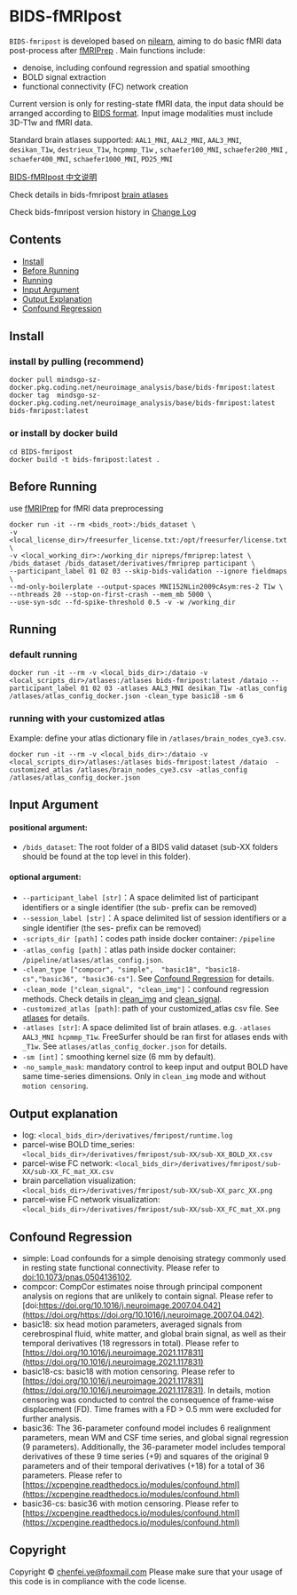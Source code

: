 

# BIDS-fMRIpost

`BIDS-fmripost` is developed based on [nilearn](https://nilearn.github.io), aiming to do basic fMRI data post-process after [fMRIPrep](https://fmriprep.org/en/stable/installation.html) . Main functions include:
- denoise, including confound regression and spatial smoothing
- BOLD signal extraction
- functional connectivity (FC) network creation

Current version is only for resting-state fMRI data, the input data should be arranged according to [BIDS format](https://bids.neuroimaging.io/). Input image modalities must include 3D-T1w and fMRI data. 

Standard brain atlases supported:
`AAL1_MNI`, `AAL2_MNI`, `AAL3_MNI`, `desikan_T1w`,  `destrieux_T1w`,  `hcpmmp_T1w` , `schaefer100_MNI`,  `schaefer200_MNI` , `schaefer400_MNI`,  `schaefer1000_MNI`, `PD25_MNI`

[BIDS-fMRIpost 中文说明](resources/README_Chs.md)

Check details in bids-fmripost [brain atlases](resources/atlases.md)

Check bids-fmripost version history in [Change Log](resources/CHANGELOG.md)

## Contents
* [Install](#Install)
* [Before Running](#before-running)
* [Running](#running)
* [Input Argument](#input-argument)
* [Output Explanation](#output-explanation)
* [Confound Regression](#confound-regression)

## Install
### install by pulling (recommend)
```
docker pull mindsgo-sz-docker.pkg.coding.net/neuroimage_analysis/base/bids-fmripost:latest
docker tag  mindsgo-sz-docker.pkg.coding.net/neuroimage_analysis/base/bids-fmripost:latest  bids-fmripost:latest
```

### or install by docker build
```
cd BIDS-fmripost
docker build -t bids-fmripost:latest .
```
## Before Running
use [fMRIPrep](https://fmriprep.org/en/stable/installation.html) for fMRI data preprocessing
```
docker run -it --rm <bids_root>:/bids_dataset \
-v <local_license_dir>/freesurfer_license.txt:/opt/freesurfer/license.txt \
-v <local_working_dir>:/working_dir nipreps/fmriprep:latest \
/bids_dataset /bids_dataset/derivatives/fmriprep participant \ 
--participant_label 01 02 03 --skip-bids-validation --ignore fieldmaps \
--md-only-boilerplate --output-spaces MNI152NLin2009cAsym:res-2 T1w \
--nthreads 20 --stop-on-first-crash --mem_mb 5000 \
--use-syn-sdc --fd-spike-threshold 0.5 -v -w /working_dir
```

## Running
### default running
```
docker run -it --rm -v <local_bids_dir>:/dataio -v <local_scripts_dir>/atlases:/atlases bids-fmripost:latest /dataio --participant_label 01 02 03 -atlases AAL3_MNI desikan_T1w -atlas_config /atlases/atlas_config_docker.json -clean_type basic18 -sm 6
```

### running with your customized atlas
Example: define your atlas dictionary file in `/atlases/brain_nodes_cye3.csv`.
```
docker run -it --rm -v <local_bids_dir>:/dataio -v <local_scripts_dir>/atlases:/atlases bids-fmripost:latest /dataio  -customized_atlas /atlases/brain_nodes_cye3.csv -atlas_config /atlases/atlas_config_docker.json 
```
## Input Argument
####   positional argument:
-   `/bids_dataset`: The root folder of a BIDS valid dataset (sub-XX folders should be found at the top level in this folder).

####   optional argument:
-   `--participant_label [str]`：A space delimited list of participant identifiers or a single identifier (the sub- prefix can be removed)
-   `--session_label [str]`：A space delimited list of session identifiers or a single identifier (the ses- prefix can be removed)
- `-scripts_dir [path]`：codes path inside docker container: `/pipeline`
- `-atlas_config [path]`：atlas path inside docker container: `/pipeline/atlases/atlas_config.json`.
- `-clean_type ["compcor", "simple",  "basic18", "basic18-cs","basic36", "basic36-cs"]`. See [Confound Regression](#confound-regression) for details.
- `-clean_mode ["clean_signal", "clean_img"]`：confound regression methods. Check details in [clean_img](https://nilearn.github.io/stable/modules/generated/nilearn.image.clean_img.html) and [clean_signal](https://nilearn.github.io/stable/modules/generated/nilearn.signal.clean.html).
- `-customized_atlas [path]`: path of your customized_atlas csv file. See [atlases](resources/atlases.md) for details.
- `-atlases [str]`: A space delimited list of brain atlases. e.g. `-atlases AAL3_MNI hcpmmp_T1w`. FreeSurfer should be ran first for atlases ends with `_T1w`. See `atlases/atlas_config_docker.json` for details. 
- `-sm [int]`：smoothing kernel size (6 mm by default). 
- `-no_sample_mask`: mandatory control to keep input and output BOLD have same time-series dimensions. Only in `clean_img` mode and without `motion censoring`.


## Output explanation

- log: `<local_bids_dir>/derivatives/fmripost/runtime.log`
- parcel-wise BOLD time_series: `<local_bids_dir>/derivatives/fmripost/sub-XX/sub-XX_BOLD_XX.csv`
- parcel-wise FC network: `<local_bids_dir>/derivatives/fmripost/sub-XX/sub-XX_FC_mat_XX.csv`
- brain parcellation visualization: `<local_bids_dir>/derivatives/fmripost/sub-XX/sub-XX_parc_XX.png`
- parcel-wise FC network visualization: `<local_bids_dir>/derivatives/fmripost/sub-XX/sub-XX_FC_mat_XX.png`


## Confound Regression

- simple: Load confounds for a simple denoising strategy commonly used in resting state functional connectivity. Please refer to [doi:10.1073/pnas.0504136102](https://doi.org/10.1073/pnas.0504136102).
-  compcor: CompCor estimates noise through principal component analysis on regions that are unlikely to contain signal. Please refer to [doi:https://doi.org/10.1016/j.neuroimage.2007.04.042](https://doi.org/https://doi.org/10.1016/j.neuroimage.2007.04.042).
- basic18: six head motion parameters, averaged signals from cerebrospinal fluid, white matter, and global brain signal, as well as their temporal derivatives (18 regressors in total). Please refer to [https://doi.org/10.1016/j.neuroimage.2021.117831](https://doi.org/10.1016/j.neuroimage.2021.117831)
- basic18-cs: basic18 with motion censoring. Please refer to [https://doi.org/10.1016/j.neuroimage.2021.117831](https://doi.org/10.1016/j.neuroimage.2021.117831). In details, motion censoring was conducted to control the consequence of frame-wise displacement (FD). Time frames with a FD > 0.5 mm were excluded for further analysis.
- basic36: The 36-parameter confound model includes 6 realignment parameters, mean WM and CSF time series, and global signal regression (9 parameters). Additionally, the 36-parameter model includes temporal derivatives of these 9 time series (+9) and squares of the original 9 parameters and of their temporal derivatives (+18) for a total of 36 parameters. Please refer to [https://xcpengine.readthedocs.io/modules/confound.html](https://xcpengine.readthedocs.io/modules/confound.html)
- basic36-cs: basic36 with motion censoring. Please refer to  [https://xcpengine.readthedocs.io/modules/confound.html](https://xcpengine.readthedocs.io/modules/confound.html)

## Copyright
Copyright © chenfei.ye@foxmail.com
Please make sure that your usage of this code is in compliance with the code license.



